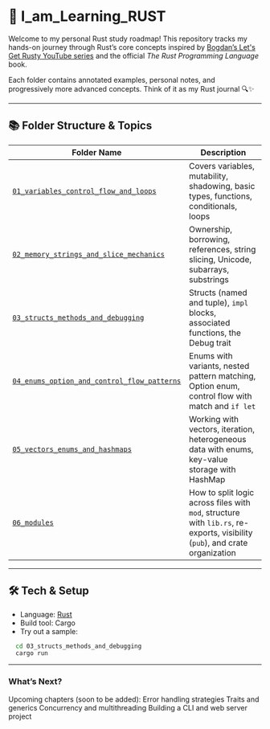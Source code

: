 # 🦀 I_am_Learning_RUST

Welcome to my personal Rust study roadmap! This repository tracks my hands-on journey through Rust’s core concepts inspired by [Bogdan’s Let's Get Rusty YouTube series](https://youtube.com/LetsGetRusty) and the official *The Rust Programming Language* book.

Each folder contains annotated examples, personal notes, and progressively more advanced concepts. Think of it as my Rust journal 🔍✨

---

## 📚 Folder Structure & Topics

| Folder Name                                             | Description                                                                 |
|---------------------------------------------------------|-----------------------------------------------------------------------------|
| [`01_variables_control_flow_and_loops`](./01_variables_control_flow_and_loops/)             | Covers variables, mutability, shadowing, basic types, functions, conditionals, loops |
| [`02_memory_strings_and_slice_mechanics`](./02_memory_strings_and_slice_mechanics/)         | Ownership, borrowing, references, string slicing, Unicode, subarrays, substrings |
| [`03_structs_methods_and_debugging`](./03_structs_methods_and_debugging/)                   | Structs (named and tuple), `impl` blocks, associated functions, the Debug trait |
| [`04_enums_option_and_control_flow_patterns`](./04_enums_option_and_control_flow_patterns/) | Enums with variants, nested pattern matching, Option enum, control flow with match and `if let` |
| [`05_vectors_enums_and_hashmaps`](./05_vectors_enums_and_hashmaps/)                         | Working with vectors, iteration, heterogeneous data with enums, key-value storage with HashMap |
| [`06_modules`](./06_modules/)                                                               | How to split logic across files with `mod`, structure with `lib.rs`, re-exports, visibility (`pub`), and crate organization |


---

## 🛠 Tech & Setup

- Language: [Rust](https://www.rust-lang.org/)
- Build tool: Cargo
- Try out a sample:
```bash
  cd 03_structs_methods_and_debugging
  cargo run
```

---

### What’s Next?
Upcoming chapters (soon to be added):
Error handling strategies
Traits and generics
Concurrency and multithreading
Building a CLI and web server project